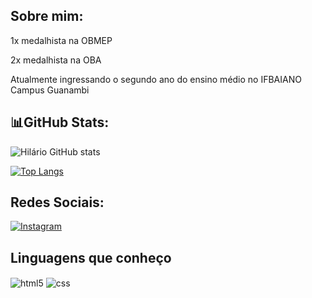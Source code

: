 ## Sobre mim:

1x medalhista na OBMEP

2x medalhista na OBA

Atualmente ingressando o segundo ano do ensino médio no IFBAIANO Campus Guanambi

## 📊GitHub Stats:

![Hilário GitHub stats](https://github-readme-stats.vercel.app/api?username=hilariosp&show_icons=true&theme=merko&count_private=true)

[![Top Langs](https://github-readme-stats.vercel.app/api/top-langs/?username=hilariosp&show_icons=true&theme=merko&count_private=true)](https://github.com/hilariosp/github-readme-stats)


## Redes Sociais:
[![Instagram](https://img.shields.io/badge/Instagram-E4405F?style=for-the-badge&logo=instagram&logoColor=white)](https://www.instagram.com/hilario.saraiva/)

## Linguagens que conheço

<div style="display: inline_block">
  <img align="center" alt="html5" src="https://img.shields.io/badge/HTML5-E34F26?style=for-the-badge&logo=html5&logoColor=white" />
  <img align="center" alt="css" src="https://img.shields.io/badge/CSS3-1572B6?style=for-the-badge&logo=css3&logoColor=white" />
</div><br/>


<!--
**hilariosp/hilariosp** is a ✨ _special_ ✨ repository because its `README.md` (this file) appears on your GitHub profile.

Here are some ideas to get you started:

- 🔭 I’m currently working on ...
- 🌱 I’m currently learning ...
- 👯 I’m looking to collaborate on ...
- 🤔 I’m looking for help with ...
- 💬 Ask me about ...
- 📫 How to reach me: ...
- 😄 Pronouns: ...
- ⚡ Fun fact: ...
-->
